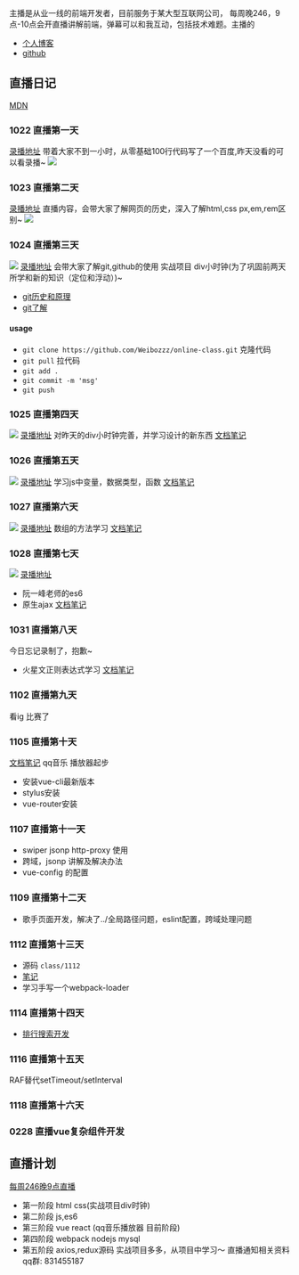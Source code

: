 主播是从业一线的前端开发者，目前服务于某大型互联网公司，
每周晚246，9点-10点会开直播讲解前端，弹幕可以和我互动，包括技术难题。主播的

- [个人博客](http://www.liuweibo.cn/)
- [github](https://github.com/weibozzz)

## 直播日记
[MDN](https://developer.mozilla.org/zh-CN/docs/Web/JavaScript)
### 1022 直播第一天
[录播地址](https://www.bilibili.com/video/av73087610)
带着大家不到一小时，从零基础100行代码写了一个百度,昨天没看的可以看录播~
![](./images/baidu.png)

### 1023 直播第二天
[录播地址](https://www.bilibili.com/video/av73195361)
直播内容，会带大家了解网页的历史，深入了解html,css px,em,rem区别~
![](./images/image-20190724113314237.png)

### 1024 直播第三天
![](./images/div-clock.png)
[录播地址](https://www.bilibili.com/video/av73296107)
会带大家了解git,github的使用 实战项目 div小时钟(为了巩固前两天所学和新的知识（定位和浮动）)~

- [git历史和原理](https://weibozzz.github.io/#/./docs/%E5%B7%A5%E5%85%B7/git%E5%8E%86%E5%8F%B2%E5%92%8C%E5%8E%9F%E7%90%86)
- [git了解](https://weibozzz.github.io/#/./docs/工具/你想要的git都有)
#### usage
- `git clone https://github.com/Weibozzz/online-class.git` 克隆代码
- `git pull` 拉代码
- `git add .` 
- `git commit -m 'msg'`
- `git push`


### 1025 直播第四天

![](./images/div-clock.png)
[录播地址](https://www.bilibili.com/video/av73397612)
对昨天的div小时钟完善，并学习设计的新东西
[文档笔记](./docs/date_dom.md)

### 1026 直播第五天
![](./images/qq-music.png)
[录播地址](https://www.bilibili.com/video/av73524862)
学习js中变量，数据类型，函数
[文档笔记](./docs/变量函数.md)

### 1027 直播第六天
![](./images/array.png)
[录播地址](https://www.bilibili.com/video/av73661684)
数组的方法学习 
[文档笔记](./docs/array.md)


### 1028 直播第七天
![](./images/es6.png)
[录播地址](https://www.bilibili.com/video/av73770484)
- 阮一峰老师的es6 
- 原生ajax
[文档笔记](./docs/es6.md)

### 1031 直播第八天
今日忘记录制了，抱歉~
- 火星文正则表达式学习
[文档笔记](./docs/regexp.md)

### 1102 直播第九天
看ig 比赛了

### 1105 直播第十天

[文档笔记](./docs/vue-music.md)
qq音乐 播放器起步

- 安装vue-cli最新版本
- stylus安装
- vue-router安装

### 1107 直播第十一天

- swiper jsonp  http-proxy 使用
- 跨域，jsonp 讲解及解决办法
- vue-config 的配置

### 1109 直播第十二天

-  歌手页面开发，解决了../全局路径问题，eslint配置，跨域处理问题

### 1112 直播第十三天
- 源码 `class/1112`
- [笔记](https://weibozzz.github.io/#/./docs/Webpack/loader)
- 学习手写一个webpack-loader

### 1114 直播第十四天
- [排行搜索开发](https://github.com/Weibozzz/qq-music/commit/474bba4c3f73711f46581e720436e8d33af7e252)

### 1116 直播第十五天

RAF替代setTimeout/setInterval

### 1118 直播第十六天

### 0228 直播vue复杂组件开发








## 直播计划

[每周246晚9点直播](http://live.bilibili.com/21660572)
- 第一阶段 html css(实战项目div时钟)
- 第二阶段 js,es6
- 第三阶段 vue react (qq音乐播放器 目前阶段)
- 第四阶段 webpack nodejs mysql
- 第五阶段 axios,redux源码
实战项目多多，从项目中学习～
直播通知相关资料qq群: 831455187
